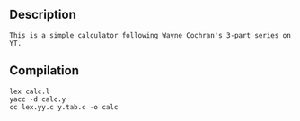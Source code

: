 ## Description

    This is a simple calculator following Wayne Cochran's 3-part series on YT.

## Compilation

    lex calc.l
    yacc -d calc.y
    cc lex.yy.c y.tab.c -o calc

